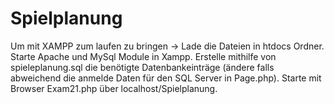 # Spielplanung

Um mit XAMPP zum laufen zu bringen -> Lade die Dateien in htdocs Ordner. Starte Apache und MySql Module in Xampp. Erstelle mithilfe von spieleplanung.sql die benötigte Datenbankeinträge (ändere falls abweichend die anmelde Daten für den SQL Server in Page.php). Starte mit Browser Exam21.php über localhost/Spielplanung.
